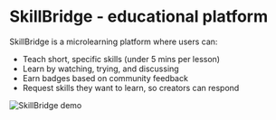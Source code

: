 # SkillBridge - educational platform

SkillBridge is a microlearning platform where users can:

- Teach short, specific skills (under 5 mins per lesson)
- Learn by watching, trying, and discussing
- Earn badges based on community feedback
- Request skills they want to learn, so creators can respond

![SkillBridge demo](https://raw.githubusercontent.com/yourusername/yourrepo/main/assets/skillbridge-demo.png)
